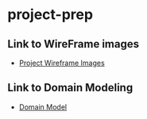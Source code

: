 # project-prep

## Link to WireFrame images
- [Project Wireframe Images](https://github.com/PetsRus/project-prep/tree/main/imgs)

## Link to Domain Modeling
- [Domain Model](https://github.com/PetsRus/project-prep/tree/main/imgs)

